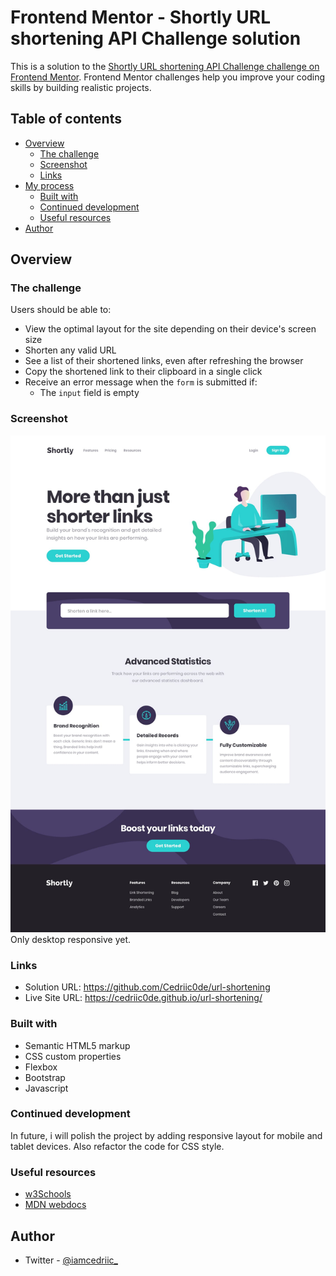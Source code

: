 # Frontend Mentor - Shortly URL shortening API Challenge solution

This is a solution to the [Shortly URL shortening API Challenge challenge on Frontend Mentor](https://www.frontendmentor.io/challenges/url-shortening-api-landing-page-2ce3ob-G). Frontend Mentor challenges help you improve your coding skills by building realistic projects. 

## Table of contents

- [Overview](#overview)
  - [The challenge](#the-challenge)
  - [Screenshot](#screenshot)
  - [Links](#links)
- [My process](#my-process)
  - [Built with](#built-with)
  - [Continued development](#continued-development)
  - [Useful resources](#useful-resources)
- [Author](#author)

## Overview

### The challenge

Users should be able to:

- View the optimal layout for the site depending on their device's screen size
- Shorten any valid URL
- See a list of their shortened links, even after refreshing the browser
- Copy the shortened link to their clipboard in a single click
- Receive an error message when the `form` is submitted if:
  - The `input` field is empty

### Screenshot

![](design/desktop-design.jpg)
 Only desktop responsive yet.

### Links

- Solution URL: https://github.com/Cedriic0de/url-shortening
- Live Site URL: https://cedriic0de.github.io/url-shortening/

### Built with

- Semantic HTML5 markup
- CSS custom properties
- Flexbox
- Bootstrap
- Javascript

### Continued development

In future, i will polish the project by adding responsive layout for mobile and tablet devices. Also refactor the code for CSS style.

### Useful resources

- [w3Schools](https://www.w3schools.com)
- [MDN webdocs](https://www.developer.mozila.org) 

## Author

- Twitter - [@iamcedriic_](https://www.twitter.com/iamcedriic_)
